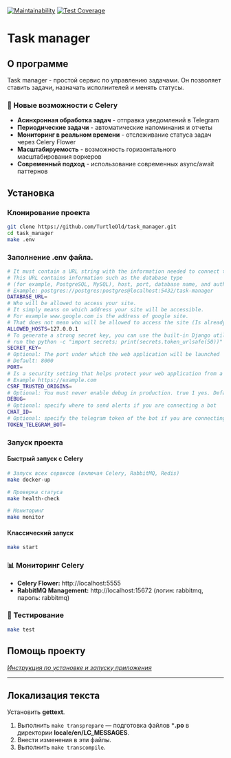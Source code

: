 [![Maintainability](https://api.codeclimate.com/v1/badges/0e29a897d14dcdedfd13/maintainability)](https://codeclimate.com/github/TurtleOld/python-project-lvl4/maintainability)
[![Test Coverage](https://api.codeclimate.com/v1/badges/0e29a897d14dcdedfd13/test_coverage)](https://codeclimate.com/github/TurtleOld/python-project-lvl4/test_coverage)

# Task manager

## О программе
Task manager - простой сервис по управлению задачами. Он позволяет ставить задачи, назначать исполнителей и менять статусы.

### 🚀 Новые возможности с Celery
- **Асинхронная обработка задач** - отправка уведомлений в Telegram
- **Периодические задачи** - автоматические напоминания и отчеты
- **Мониторинг в реальном времени** - отслеживание статуса задач через Celery Flower
- **Масштабируемость** - возможность горизонтального масштабирования воркеров
- **Современный подход** - использование современных async/await паттернов

## Установка

### Клонирование проекта
```bash
git clone https://github.com/TurtleOld/task_manager.git
cd task_manager
make .env
```
### Заполнение .env файла.
```bash
# It must contain a URL string with the information needed to connect to the database. 
# This URL contains information such as the database type 
# (for example, PostgreSQL, MySQL), host, port, database name, and authentication credentials.
# Example: postgres://postgres:postgres@localhost:5432/task-manager
DATABASE_URL=
# Who will be allowed to access your site. 
# It simply means on which address your site will be accessible. 
# For example www.google.com is the address of google site. 
# That does not mean who will be allowed to access the site (Is already public).
ALLOWED_HOSTS=127.0.0.1
# To generate a strong secret key, you can use the built-in Django utility: 
# run the python -c "import secrets; print(secrets.token_urlsafe(50))"
SECRET_KEY=
# Optional: The port under which the web application will be launched
# Default: 8000
PORT=
# Is a security setting that helps protect your web application from a specific type of attack called Cross-Site Request Forgery (CSRF). A CSRF attack attempts to trick a user's browser into performing unintended actions on a website where they're already authenticated (logged in).
# Example https://example.com
CSRF_TRUSTED_ORIGINS=
# Optional: You must never enable debug in production. true 1 yes. Default: false
DEBUG=
# Optional: specify where to send alerts if you are connecting a bot
CHAT_ID=
# Optional: specify the telegram token of the bot if you are connecting the bot
TOKEN_TELEGRAM_BOT=
```

### Запуск проекта

#### Быстрый запуск с Celery
```bash
# Запуск всех сервисов (включая Celery, RabbitMQ, Redis)
make docker-up

# Проверка статуса
make health-check

# Мониторинг
make monitor
```

#### Классический запуск
```bash
make start
```

### 📊 Мониторинг Celery
- **Celery Flower:** http://localhost:5555
- **RabbitMQ Management:** http://localhost:15672 (логин: rabbitmq, пароль: rabbitmq)

### 🧪 Тестирование
```bash
make test
```

## Помощь проекту

_[Инструкция по установке и запуску приложения](INSTALLATION.md)_

---

## Локализация текста

Установить **gettext**.

1. Выполнить `make transprepare` &mdash; подготовка файлов ***.po** в директории **locale/en/LC_MESSAGES**.
2. Внести изменения в эти файлы.
3. Выполнить `make transcompile`.